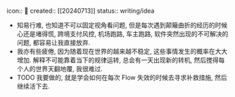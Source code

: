 icon:: 📝
created:: [[20240713]]
status:: writing/idea

- 知易行难, 也知道不可以固定视角看问题, 但是每次遇到颠簸曲折的经历的时候心还是堵得慌, 跨境支付风控, 机场跑路, 车主跑路, 软件突然出现的不可解决的问题, 都容易让我直接放弃.
- 我亦有些疲倦, 因为随着现在世界的越来越不稳定, 这些事情发生的概率在大大增加. 解释不可能靠着当下的规律运转, 总会有一天出现新的转机, 然后搅得每个人的世界天翻地覆, 我很难过.
- TODO 我要做的, 就是学会如何在每次 Flow 失效的时候去寻求补救措施, 然后继续活下去.